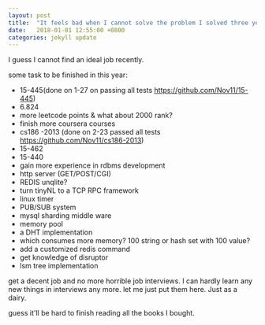 ```yaml
---
layout: post
title:  "It feels bad when I cannot solve the problem I solved three years ago. Sign."
date:   2018-01-01 12:55:00 +0800
categories: jekyll update
---
```

I guess I cannot find an ideal job recently.

some task to be finished in this year:
* 15-445(done on 1-27 on passing all tests https://github.com/Nov11/15-445)
* 6.824
* more leetcode points & what about 2000 rank?
* finish more coursera courses
* cs186 -2013 (done on 2-23 passed all tests https://github.com/Nov11/cs186-2013)
* 15-462
* 15-440
* gain more experience in rdbms development
* http server (GET/POST/CGI)
* REDIS unqlite?
* turn tinyNL to a TCP RPC framework
* linux timer
* PUB/SUB system
* mysql sharding middle ware
* memory pool
* a DHT implementation
* which consumes more memory? 100 string or hash set with 100 value?
* add a customized redis command
* get knowledge of disruptor
* lsm tree implementation

get a decent job and no more horrible job interviews.
I can hardly learn any new things in interviews any more.
let me just put them here. Just as a dairy.

guess it'll be hard to finish reading all the books I bought.
 

[jekyll-docs]: http://jekyllrb.com/docs/home
[jekyll-gh]:   https://github.com/jekyll/jekyll
[jekyll-talk]: https://talk.jekyllrb.com/
